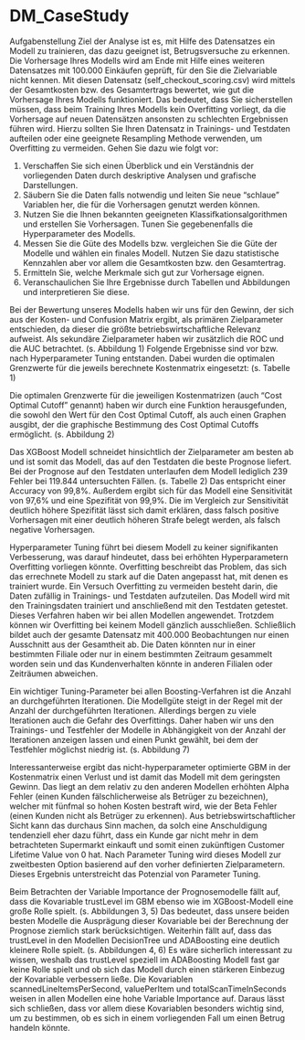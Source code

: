 # DM_CaseStudy

Aufgabenstellung
Ziel der Analyse ist es, mit Hilfe des Datensatzes ein Modell zu trainieren, das dazu geeignet ist, Betrugsversuche
zu erkennen. Die Vorhersage Ihres Modells wird am Ende mit Hilfe eines weiteren Datensatzes
mit 100.000 Einkäufen geprüft, für den Sie die Zielvariable nicht kennen. Mit diesen Datensatz
(self_checkout_scoring.csv) wird mittels der Gesamtkosten bzw. des Gesamtertrags bewertet, wie gut
die Vorhersage Ihres Modells funktioniert. Das bedeutet, dass Sie sicherstellen müssen, dass beim Training
Ihres Modells kein Overfitting vorliegt, da die Vorhersage auf neuen Datensätzen ansonsten zu schlechten
Ergebnissen führen wird. Hierzu sollten Sie Ihren Datensatz in Trainings- und Testdaten aufteilen oder
eine geeignete Resampling Methode verwenden, um Overfitting zu vermeiden.
Gehen Sie dazu wie folgt vor:
1. Verschaffen Sie sich einen Überblick und ein Verständnis der vorliegenden Daten durch deskriptive
Analysen und grafische Darstellungen.
2. Säubern Sie die Daten falls notwendig und leiten Sie neue “schlaue” Variablen her, die für die
Vorhersagen genutzt werden können.
3. Nutzen Sie die Ihnen bekannten geeigneten Klassifkationsalgorithmen und erstellen Sie Vorhersagen.
Tunen Sie gegebenenfalls die Hyperparameter des Modells.
4. Messen Sie die Güte des Modells bzw. vergleichen Sie die Güte der Modelle und wählen ein finales
Modell. Nutzen Sie dazu statistische Kennzahlen aber vor allem die Gesamtkosten bzw. den
Gesamtertrag.
5. Ermitteln Sie, welche Merkmale sich gut zur Vorhersage eignen.
6. Veranschaulichen Sie Ihre Ergebnisse durch Tabellen und Abbildungen und interpretieren Sie diese.


Bei der Bewertung unseres Modells haben wir uns für den Gewinn, der sich aus der Kosten- und Confusion Matrix ergibt, als primären Zielparameter entschieden, da dieser die größte betriebswirtschaftliche Relevanz aufweist. Als sekundäre Zielparameter haben wir zusätzlich die ROC und die AUC betrachtet. (s. Abbildung 1)
Folgende Ergebnisse sind vor bzw. nach Hyperparameter Tuning entstanden. Dabei wurden die optimalen Grenzwerte für die jeweils berechnete Kostenmatrix eingesetzt: (s. Tabelle 1)

Die optimalen Grenzwerte für die jeweiligen Kostenmatrizen (auch “Cost Optimal Cutoff” genannt) haben wir durch eine Funktion herausgefunden, die sowohl den Wert für den Cost Optimal Cutoff, als auch einen Graphen ausgibt, der die graphische Bestimmung des Cost Optimal Cutoffs ermöglicht. (s. Abbildung 2)

Das XGBoost Modell schneidet hinsichtlich der Zielparameter am besten ab und ist somit das Modell, das auf den Testdaten die beste Prognose liefert. Bei der Prognose auf den Testdaten unterlaufen dem Modell lediglich 239 Fehler bei 119.844 untersuchten Fällen. (s. Tabelle 2) Das entspricht einer Accuracy von 99,8%. Außerdem ergibt sich für das Modell eine Sensitivität von 97,6% und eine Spezifität von 99,9%. Die im Vergleich zur Sensitivität deutlich höhere Spezifität lässt sich damit erklären, dass falsch positive Vorhersagen mit einer deutlich höheren Strafe belegt werden, als falsch negative Vorhersagen.

Hyperparameter Tuning führt bei diesem Modell zu keiner signifikanten Verbesserung, was darauf hindeutet, dass bei erhöhten Hyperparametern Overfitting vorliegen könnte. Overfitting beschreibt das Problem, das sich das errechnete Modell zu stark auf die Daten angepasst hat, mit denen es trainiert wurde. Ein Versuch Overfitting zu vermeiden besteht darin, die Daten zufällig in Trainings- und Testdaten aufzuteilen. Das Modell wird mit den Trainingsdaten trainiert und anschließend mit den Testdaten getestet. Dieses Verfahren haben wir bei allen Modellen angewendet. Trotzdem können wir Overfitting bei keinem Modell gänzlich ausschließen. Schließlich bildet auch der gesamte Datensatz mit 400.000 Beobachtungen nur einen Ausschnitt aus der Gesamtheit ab. Die Daten könnten nur in einer bestimmten Filiale oder nur in einem bestimmten Zeitraum gesammelt worden sein und das Kundenverhalten könnte in anderen Filialen oder Zeiträumen abweichen.

Ein wichtiger Tuning-Parameter bei allen Boosting-Verfahren ist die Anzahl an durchgeführten Iterationen. Die Modellgüte steigt in der Regel mit der Anzahl der durchgeführten Iterationen. Allerdings bergen zu viele Iterationen auch die Gefahr des Overfittings. Daher haben wir uns den Trainings- und Testfehler der Modelle in Abhängigkeit von der Anzahl der Iterationen anzeigen lassen und einen Punkt gewählt, bei dem der Testfehler möglichst niedrig ist. (s. Abbildung 7)

Interessanterweise ergibt das nicht-hyperparameter optimierte GBM in der Kostenmatrix einen Verlust und ist damit das Modell mit dem geringsten Gewinn. Das liegt an dem relativ zu den anderen Modellen erhöhten Alpha Fehler (einen Kunden fälschlicherweise als Betrüger zu bezeichnen), welcher mit fünfmal so hohen Kosten bestraft wird, wie der Beta Fehler (einen Kunden nicht als Betrüger zu erkennen). Aus betriebswirtschaftlicher Sicht kann das durchaus Sinn machen, da solch eine Anschuldigung tendenziell eher dazu führt, dass ein Kunde gar nicht mehr in dem betrachteten Supermarkt einkauft und somit einen zukünftigen Customer Lifetime Value von 0 hat. Nach Parameter Tuning wird dieses Modell zur zweitbesten Option basierend auf den vorher definierten Zielparametern. Dieses Ergebnis unterstreicht das Potenzial von Parameter Tuning.

Beim Betrachten der Variable Importance der Prognosemodelle fällt auf, dass die Kovariable trustLevel im GBM ebenso wie im XGBoost-Modell eine große Rolle spielt. (s. Abbildungen 3, 5) Das bedeutet, dass unsere beiden besten Modelle die Ausprägung dieser Kovariable bei der Berechnung der Prognose ziemlich stark berücksichtigen. Weiterhin fällt auf, dass das trustLevel in den Modellen DecisionTree und ADABoosting eine deutlich kleinere Rolle spielt. (s. Abbildungen 4, 6) Es wäre sicherlich interessant zu wissen, weshalb das trustLevel speziell im ADABoosting Modell fast gar keine Rolle spielt und ob sich das Modell durch einen stärkeren Einbezug der Kovariable verbessern ließe.
Die Kovariablen scannedLineItemsPerSecond, valuePerItem und totalScanTimeInSeconds weisen in allen Modellen eine hohe Variable Importance auf. Daraus lässt sich schließen, dass vor allem diese Kovariablen besonders wichtig sind, um zu bestimmen, ob es sich in einem vorliegenden Fall um einen Betrug handeln könnte.
